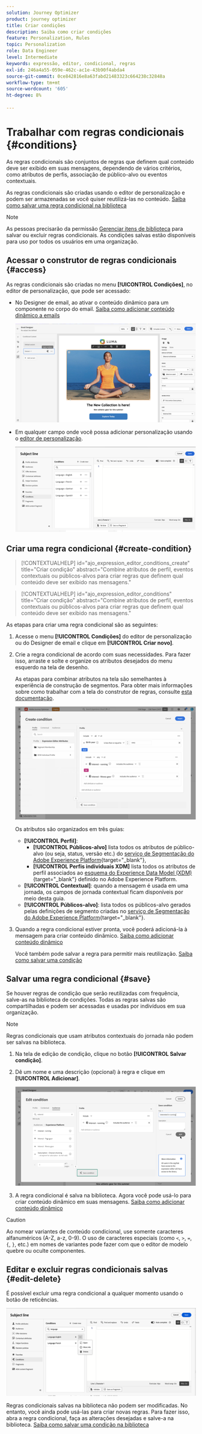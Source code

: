 ```yaml
---
solution: Journey Optimizer
product: journey optimizer
title: Criar condições
description: Saiba como criar condições
feature: Personalization, Rules
topic: Personalization
role: Data Engineer
level: Intermediate
keywords: expressão, editor, condicional, regras
exl-id: 246a4a55-059e-462c-ac1e-43b90f4abda4
source-git-commit: 0ce842816e8a63fabd21483323c664238c32848a
workflow-type: tm+mt
source-wordcount: '605'
ht-degree: 8%

---
```


# Trabalhar com regras condicionais {#conditions}

As regras condicionais são conjuntos de regras que definem qual conteúdo deve ser exibido em suas mensagens, dependendo de vários critérios, como atributos de perfis, associação de público-alvo ou eventos contextuais.

As regras condicionais são criadas usando o editor de personalização e podem ser armazenadas se você quiser reutilizá-las no conteúdo. [Saiba como salvar uma regra condicional na biblioteca](#save)

>[!NOTE]
>
>As pessoas precisarão da permissão [Gerenciar itens de biblioteca](../administration/ootb-product-profiles.md) para salvar ou excluir regras condicionais. As condições salvas estão disponíveis para uso por todos os usuários em uma organização.

## Acessar o construtor de regras condicionais {#access}

As regras condicionais são criadas no menu **[!UICONTROL Condições]**, no editor de personalização, que pode ser acessado:

* No Designer de email, ao ativar o conteúdo dinâmico para um componente no corpo do email. [Saiba como adicionar conteúdo dinâmico a emails](dynamic-content.md#emails)

  ![](assets/conditions-access-email.png)

* Em qualquer campo onde você possa adicionar personalização usando o [editor de personalização](personalization-build-expressions.md).

  ![](assets/conditions-access-editor.png)

## Criar uma regra condicional {#create-condition}

>[!CONTEXTUALHELP]
>id="ajo_expression_editor_conditions_create"
>title="Criar condição"
>abstract="Combine atributos de perfil, eventos contextuais ou públicos-alvos para criar regras que definem qual conteúdo deve ser exibido nas mensagens."

>[!CONTEXTUALHELP]
>id="ajo_expression_editor_conditions"
>title="Criar condição"
>abstract="Combine atributos de perfil, eventos contextuais ou públicos-alvos para criar regras que definem qual conteúdo deve ser exibido nas mensagens."

As etapas para criar uma regra condicional são as seguintes:

1. Acesse o menu **[!UICONTROL Condições]** do editor de personalização ou do Designer de email e clique em **[!UICONTROL Criar novo]**.

1. Crie a regra condicional de acordo com suas necessidades. Para fazer isso, arraste e solte e organize os atributos desejados do menu esquerdo na tela de desenho.

   As etapas para combinar atributos na tela são semelhantes à experiência de construção de segmentos. Para obter mais informações sobre como trabalhar com a tela do construtor de regras, consulte [esta documentação](https://experienceleague.adobe.com/docs/experience-platform/segmentation/ui/segment-builder.html#rule-builder-canvas).

   ![](assets/conditions-create.png)

   Os atributos são organizados em três guias:

   * **[!UICONTROL Perfil]**:
      * **[!UICONTROL Públicos-alvo]** lista todos os atributos de público-alvo (ou seja, status, versão etc.) do [serviço de Segmentação do Adobe Experience Platform](https://experienceleague.adobe.com/docs/experience-platform/segmentation/home.html?lang=pt-BR){target="_blank"},
      * **[!UICONTROL Perfis individuais XDM]** lista todos os atributos de perfil associados ao [esquema do Experience Data Model (XDM)](https://experienceleague.adobe.com/docs/experience-platform/xdm/home.html?lang=pt-BR){target="_blank"} definido no Adobe Experience Platform.
   * **[!UICONTROL Contextual]**: quando a mensagem é usada em uma jornada, os campos de jornada contextual ficam disponíveis por meio desta guia.
   * **[!UICONTROL Públicos-alvo]**: lista todos os públicos-alvo gerados pelas definições de segmento criadas no [serviço de Segmentação do Adobe Experience Platform](https://experienceleague.adobe.com/docs/experience-platform/segmentation/home.html?lang=pt-BR){target="_blank"}.

1. Quando a regra condicional estiver pronta, você poderá adicioná-la à mensagem para criar conteúdo dinâmico. [Saiba como adicionar conteúdo dinâmico](dynamic-content.md)

   Você também pode salvar a regra para permitir mais reutilização. [Saiba como salvar uma condição](#save)

## Salvar uma regra condicional {#save}

Se houver regras de condição que serão reutilizadas com frequência, salve-as na biblioteca de condições. Todas as regras salvas são compartilhadas e podem ser acessadas e usadas por indivíduos em sua organização.

>[!NOTE]
>
>Regras condicionais que usam atributos contextuais do jornada não podem ser salvas na biblioteca.

1. Na tela de edição de condição, clique no botão **[!UICONTROL Salvar condição]**.

1. Dê um nome e uma descrição (opcional) à regra e clique em **[!UICONTROL Adicionar]**.

   ![](assets/conditions-name-description.png)

1. A regra condicional é salva na biblioteca. Agora você pode usá-lo para criar conteúdo dinâmico em suas mensagens. [Saiba como adicionar conteúdo dinâmico](dynamic-content.md)


>[!CAUTION]
>
>Ao nomear variantes de conteúdo condicional, use somente caracteres alfanuméricos (A-Z, a-z, 0-9). O uso de caracteres especiais (como `<`, `>`, `=`, `{`, `}`, etc.) em nomes de variantes pode fazer com que o editor de modelo quebre ou oculte componentes.

## Editar e excluir regras condicionais salvas {#edit-delete}

É possível excluir uma regra condicional a qualquer momento usando o botão de reticências.

![](assets/conditions-open.png)

Regras condicionais salvas na biblioteca não podem ser modificadas. No entanto, você ainda pode usá-las para criar novas regras. Para fazer isso, abra a regra condicional, faça as alterações desejadas e salve-a na biblioteca. [Saiba como salvar uma condição na biblioteca](#save)
